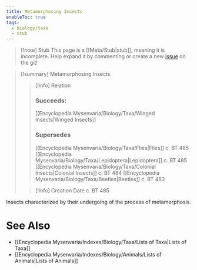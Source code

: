 ```yaml
---
title: Metamorphosing Insects
enableToc: true
tags:
  - biology/taxa
  - stub
---
```


> [!note] Stub
> This page is a [[Meta/Stub|stub]], meaning it is incomplete. Help expand it by commenting or create a new [issue](https://github.com/RagtimeGal/quartz--encyclopedia-mysenvaria/issues/new/choose) on the git!


> [!summary] Metamorphosing Insects
> > [!info] Relation
> > ### Succeeds:
> > [[Encyclopedia Mysenvaria/Biology/Taxa/Winged Insects|Winged Insects]]
> > ### Supersedes 
> > [[Encyclopedia Mysenvaria/Biology/Taxa/Flies|Flies]] c. BT 485
> > [[Encyclopedia Mysenvaria/Biology/Taxa/Lepidoptera|Lepidoptera]] c. BT 485
> > [[Encyclopedia Mysenvaria/Biology/Taxa/Colonial Insects|Colonial Insects]] c. BT 484
> > [[Encyclopedia Mysenvaria/Biology/Taxa/Beetles|Beetles]] c. BT 483
>
> > [!info] Creation Date
> > c. BT 485

Insects characterized by their undergoing of the process of metamorphosis.

# See Also
- [[Encyclopedia Mysenvaria/Indexes/Biology/Taxa/Lists of Taxa|Lists of Taxa]]
- [[Encyclopedia Mysenvaria/Indexes/Biology/Animals/Lists of Animals|Lists of Animals]]

